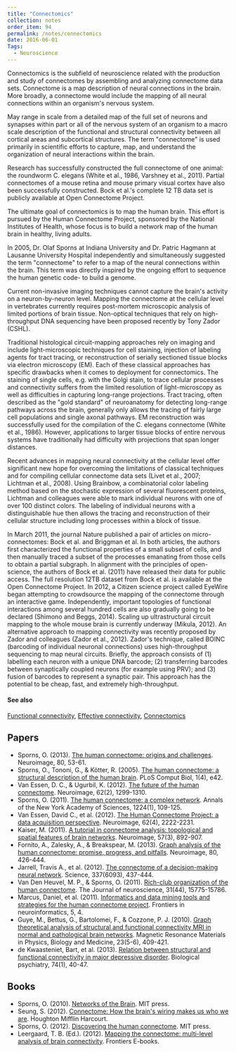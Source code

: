 ```yaml
---
title: "Connectomics"
collection: notes
order_item: 94
permalink: /notes/connectomics
date: 2016-06-01
Tags:
  - Neuroscience
---
```


Connectomics is the subfield of neuroscience related with the production and study of connectomes by assembling and analyzing connectome data sets. Connectome is a map description of neural connections in the brain. More broadly, a connectome would include the mapping of all neural connections within an organism's nervous system.

May range in scale from a detailed map of the full set of neurons and synapses within part or all of the nervous system of an organism to a macro scale description of the functional and structural connectivity between all cortical areas and subcortical structures. The term "connectome" is used primarily in scientific efforts to capture, map, and understand the organization of neural interactions within the brain.

Research has successfully constructed the full connectome of one animal: the roundworm C. elegans (White et al., 1986, Varshney et al., 2011). Partial connectomes of a mouse retina and mouse primary visual cortex have also been successfully constructed. Bock et al.'s complete 12 TB data set is publicly available at Open Connectome Project.

The ultimate goal of connectomics is to map the human brain. This effort is pursued by the Human Connectome Project, sponsored by the National Institutes of Health, whose focus is to build a network map of the human brain in healthy, living adults.

In 2005, Dr. Olaf Sporns at Indiana University and Dr. Patric Hagmann at Lausanne University Hospital independently and simultaneously suggested the term "connectome" to refer to a map of the neural connections within the brain. This term was directly inspired by the ongoing effort to sequence the human genetic code- to build a genome.


Current non-invasive imaging techniques cannot capture the brain's activity on a neuron-by-neuron level. Mapping the connectome at the cellular level in vertebrates currently requires post-mortem microscopic analysis of limited portions of brain tissue. Non-optical techniques that rely on high-throughput DNA sequencing have been proposed recently by Tony Zador (CSHL).

Traditional histological circuit-mapping approaches rely on imaging and include light-microscopic techniques for cell staining, injection of labeling agents for tract tracing, or reconstruction of serially sectioned tissue blocks via electron microscopy (EM). Each of these classical approaches has specific drawbacks when it comes to deployment for connectomics. The staining of single cells, e.g. with the Golgi stain, to trace cellular processes and connectivity suffers from the limited resolution of light-microscopy as well as difficulties in capturing long-range projections. Tract tracing, often described as the "gold standard" of neuroanatomy for detecting long-range pathways across the brain, generally only allows the tracing of fairly large cell populations and single axonal pathways. EM reconstruction was successfully used for the compilation of the C. elegans connectome (White et al., 1986). However, applications to larger tissue blocks of entire nervous systems have traditionally had difficulty with projections that span longer distances.

Recent advances in mapping neural connectivity at the cellular level offer significant new hope for overcoming the limitations of classical techniques and for compiling cellular connectome data sets (Livet et al., 2007; Lichtman et al., 2008). Using Brainbow, a combinatorial color labeling method based on the stochastic expression of several fluorescent proteins, Lichtman and colleagues were able to mark individual neurons with one of over 100 distinct colors. The labeling of individual neurons with a distinguishable hue then allows the tracing and reconstruction of their cellular structure including long processes within a block of tissue.

In March 2011, the journal Nature published a pair of articles on micro-connectomes: Bock et al. and Briggman et al. In both articles, the authors first characterized the functional properties of a small subset of cells, and then manually traced a subset of the processes emanating from those cells to obtain a partial subgraph. In alignment with the principles of open-science, the authors of Bock et al. (2011) have released their data for public access. The full resolution 12TB dataset from Bock et al. is available at the Open Connectome Project. In 2012, a Citizen science project called EyeWire began attempting to crowdsource the mapping of the connectome through an interactive game. Independently, important topologies of functional interactions among several hundred cells are also gradually going to be declared (Shimono and Beggs, 2014). Scaling up ultrastructural circuit mapping to the whole mouse brain is currently underway (Mikula, 2012). An alternative approach to mapping connectivity was recently proposed by Zador and colleagues (Zador et al., 2012). Zador's technique, called BOINC (barcoding of individual neuronal connections) uses high-throughput sequencing to map neural circuits. Briefly, the approach consists of (1) labelling each neuron with a unique DNA barcode; (2) transferring barcodes between synaptically coupled neurons (for example using PRV); and (3) fusion of barcodes to represent a synaptic pair. This approach has the potential to be cheap, fast, and extremely high-throughput.


#### See also
[Functional connectivity](/notes/functional_connectivity), [Effective connectivity](/notes/effective_connectivity), [Connectomics](/notes/connectomics)




## Papers
* Sporns, O. (2013). [The human connectome: origins and challenges](http://www.naturalezacienciaysociedad.org/wp-content/uploads/2013/09/connectome-9.pdf). Neuroimage, 80, 53-61.
* Sporns, O., Tononi, G., & Kötter, R. (2005). [The human connectome: a structural description of the human brain](http://journals.plos.org/ploscompbiol/article?id=10.1371/journal.pcbi.0010042). PLoS Comput Biol, 1(4), e42.
* Van Essen, D. C., & Ugurbil, K. (2012). [The future of the human connectome](http://www.ncbi.nlm.nih.gov/pmc/articles/PMC3350760/). Neuroimage, 62(2), 1299-1310.
* Sporns, O. (2011). [The human connectome: a complex network](https://www.researchgate.net/profile/Olaf_Sporns/publication/49770658_The_human_connectome_A_complex_network/links/0fcfd51095acd0d148000000.pdf). Annals of the New York Academy of Sciences, 1224(1), 109-125.
* Van Essen, David C., et al. (2012). [The Human Connectome Project: a data acquisition perspective](http://www.ncbi.nlm.nih.gov/pmc/articles/PMC3606888/). Neuroimage, 62(4), 2222-2231.
* Kaiser, M. (2011). [A tutorial in connectome analysis: topological and spatial features of brain networks](http://arxiv.org/pdf/1105.4705). Neuroimage, 57(3), 892-907.
* Fornito, A., Zalesky, A., & Breakspear, M. (2013). [Graph analysis of the human connectome: promise, progress, and pitfalls](https://minerva-access.unimelb.edu.au/bitstream/handle/11343/44053/Graph%20analysis_NeuroImage.pdf?sequence=1). Neuroimage, 80, 426-444.
* Jarrell, Travis A., et al. (2012). [The connectome of a decision-making neural network](https://www.researchgate.net/profile/David_Hall34/publication/230574089_The_connectome_of_a_decision-making_neural_network/links/54a1b5390cf257a6360376c7.pdf). Science, 337(6093), 437-444.
* Van Den Heuvel, M. P., & Sporns, O. (2011). [Rich-club organization of the human connectome](https://www.jneurosci.org/content/31/44/15775.full). The Journal of neuroscience, 31(44), 15775-15786.
* Marcus, Daniel, et al. (2011). [Informatics and data mining tools and strategies for the human connectome project](http://journal.frontiersin.org/article/10.3389/fninf.2011.00004). Frontiers in neuroinformatics, 5, 4.
* Guye, M., Bettus, G., Bartolomei, F., & Cozzone, P. J. (2010). [Graph theoretical analysis of structural and functional connectivity MRI in normal and pathological brain networks](http://link.springer.com/article/10.1007/s10334-010-0205-z). Magnetic Resonance Materials in Physics, Biology and Medicine, 23(5-6), 409-421.
* de Kwaasteniet, Bart, et al. (2013). [Relation between structural and functional connectivity in major depressive disorder](https://www.researchgate.net/profile/Bart_Kwaasteniet2/publication/235521213_Relation_Between_Structural_and_Functional_Connectivity_in_Major_Depressive_Disorder/links/5677c48608ae0ad265c7e90d.pdf). Biological psychiatry, 74(1), 40-47.


## Books
* Sporns, O. (2010). [Networks of the Brain](https://www.goodreads.com/book/show/9655037-networks-of-the-brain). MIT press.
* Seung, S. (2012). [Connectome: How the brain's wiring makes us who we are](https://www.goodreads.com/book/show/11346470-connectome). Houghton Mifflin Harcourt.
* Sporns, O. (2012). [Discovering the human connectome](https://www.goodreads.com/book/show/15857480-discovering-the-human-connectome). MIT press.
* Leergaard, T. B. (Ed.). (2012). [Mapping the connectome: multi-level analysis of brain connectivity](http://journal.frontiersin.org/article/10.3389/fninf.2012.00014). Frontiers E-books.


